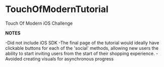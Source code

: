 TouchOfModernTutorial
=====================

Touch Of Modern iOS Challenge

**NOTES**

-Did not include iOS SDK
-The final page of the tutorial would ideally have clickable buttons for each of the 'social' methods, allowing new users the
 ability to start inviting users from the start of their shopping experience.
 -Avoided creating visuals for asynchronous progress
